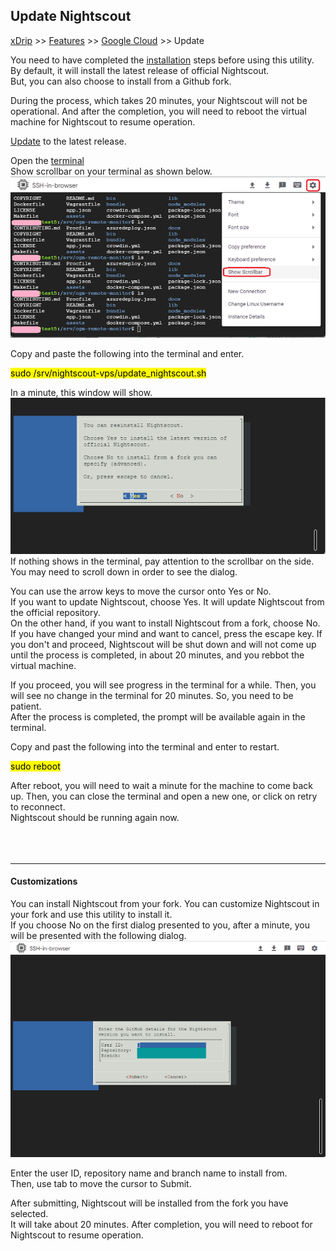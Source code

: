 ## Update Nightscout
[xDrip](../../README.md) >> [Features](../Features_page.md) >> [Google Cloud](./GoogleCloud.md) >> Update  
  
You need to have completed the [installation](./GoogleCloud.md) steps before using this utility.  
By default, it will install the latest release of official Nightscout.  
But, you can also choose to install from a Github fork.  
  
During the process, which takes 20 minutes, your Nightscout will not be operational.  And after the completion, you will need to reboot the virtual machine for Nightscout to resume operation.  
  
[Update](./NS_SyncExecutables.md) to the latest release.  
  
Open the [terminal](./Terminal.md)  
Show scrollbar on your terminal as shown below.    
![](./images/Scroll.png)  
  
Copy and paste the following into the terminal and enter.  
  
<mark>sudo /srv/nightscout-vps/update_nightscout.sh</mark>  
  
In a minute, this window will show.  
![](./images/Dialog1.png)  
If nothing shows in the terminal, pay attention to the scrollbar on the side.  
You may need to scroll down in order to see the dialog.  
  
You can use the arrow keys to move the cursor onto Yes or No.    
If you want to update Nightscout, choose Yes.  It will update Nightscout from the official repository.  
On the other hand, if you want to install Nightscout from a fork, choose No.  
If you have changed your mind and want to cancel, press the escape key.  If you don't and proceed, Nightscout will be shut down and will not come up until the process is completed, in about 20 minutes, and you rebbot the virtual machine.  
  
If you proceed, you will see progress in the terminal for a while.  Then, you will see no change in the terminal for 20 minutes.  So, you need to be patient.  
After the process is completed, the prompt will be available again in the terminal.  
  
Copy and past the following into the terminal and enter to restart.  
  
<mark>sudo reboot</mark>  
  
After reboot, you will need to wait a minute for the machine to come back up.  Then, you can close the terminal and open a new one, or click on retry to reconnect.  
Nightscout should be running again now.  
<br/>  
<br/>  
  
---  
  
#### **Customizations**  
You can install Nightscout from your fork.  You can customize Nightscout in your fork and use this utility to install it.  
If you choose No on the first dialog presented to you, after a minute, you will be presented with the following dialog.  
![](./images/Dialog2.png)  
  
Enter the user ID, repository name and branch name to install from.  
Then, use tab to move the cursor to Submit.  
  
After submitting, Nightscout will be installed from the fork you have selected.  
It will take about 20 minutes.  After completion, you will need to reboot for Nightscout to resume operation.  
  
  
